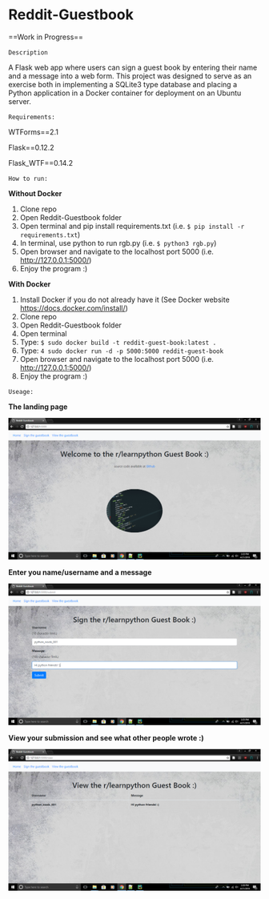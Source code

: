 # Reddit-Guestbook

==Work in Progress==

~~~~~~~~~~~
Description
~~~~~~~~~~~

A Flask web app where users can sign a guest book by entering their name and a message into a web form. This project was designed to serve as an exercise both in implementing a SQLite3 type database and placing a Python application in a Docker container for deployment on an Ubuntu server. 

~~~~~~~~~~~~
Requirements:
~~~~~~~~~~~~
WTForms==2.1

Flask==0.12.2

Flask_WTF==0.14.2

~~~~~~~~~~~~
How to run:
~~~~~~~~~~~~

**Without Docker**

1. Clone repo
2. Open Reddit-Guestbook folder
3. Open terminal and pip install requirements.txt (i.e. `$ pip install -r requirements.txt`)
4. In terminal, use python to run rgb.py (i.e. `$ python3 rgb.py`)
5. Open browser and navigate to the localhost port 5000 (i.e. http://127.0.0.1:5000/)
6. Enjoy the program :) 

**With Docker**
1. Install Docker if you do not already have it (See Docker website https://docs.docker.com/install/)
2. Clone repo
3. Open Reddit-Guestbook folder
4. Open terminal
5. Type: `$ sudo docker build -t reddit-guest-book:latest .`
6. Type: `4 sudo docker run -d -p 5000:5000 reddit-guest-book`
7. Open browser and navigate to the localhost port 5000 (i.e. http://127.0.0.1:5000/)
8. Enjoy the program :)

~~~~~~~
Useage:
~~~~~~~

**The landing page**

![Alt text](/readme_images/home.png?raw=true "The landing page")

**Enter you name/username and a message**

![Alt text](/readme_images/submit.png?raw=true "Enter you name/username and a message")

**View your submission and see what other people wrote :)**

![Alt text](/readme_images/view.png?raw=true "View your submission and see what other people wrote :)")


